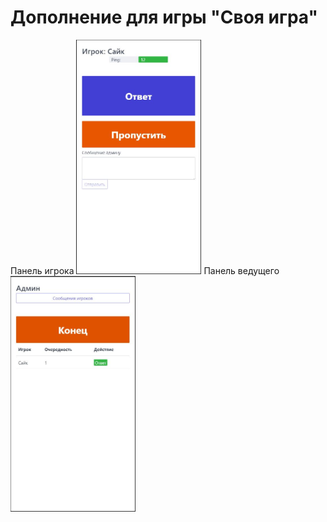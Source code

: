 # Дополнение для игры "Своя игра"
Панель игрока
<img src="player.jpg" width="200"/>
Панель ведущего
<img src="admin.jpg" width="200"/>
